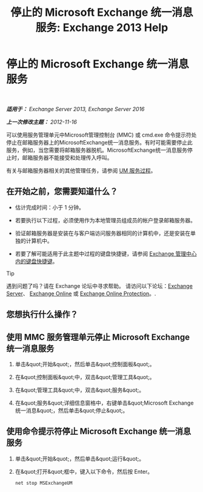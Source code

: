 ﻿---
title: '停止的 Microsoft Exchange 统一消息服务: Exchange 2013 Help'
TOCTitle: 停止的 Microsoft Exchange 统一消息服务
ms:assetid: 64fa5535-8150-45c6-82e6-d2346892a031
ms:mtpsurl: https://technet.microsoft.com/zh-cn/library/Aa998595(v=EXCHG.150)
ms:contentKeyID: 50556591
ms.date: 05/21/2018
mtps_version: v=EXCHG.150
ms.translationtype: MT
---

# 停止的 Microsoft Exchange 统一消息服务

 

_**适用于：** Exchange Server 2013, Exchange Server 2016_

_**上一次修改主题：** 2012-11-16_

可以使用服务管理单元中Microsoft管理控制台 (MMC) 或 cmd.exe 命令提示符处停止在邮箱服务器上的MicrosoftExchange统一消息服务。有时可能需要停止此服务，例如，当您需要将邮箱服务器脱机。MicrosoftExchange统一消息服务停止时，邮箱服务器不能接受和处理传入呼叫。

有关与邮箱服务器相关的其他管理任务，请参阅 [UM 服务过程](um-services-procedures-exchange-2013-help.md)。

## 在开始之前，您需要知道什么？

  - 估计完成时间：小于 1 分钟。

  - 若要执行以下过程，必须使用作为本地管理员组成员的帐户登录邮箱服务器。

  - 验证邮箱服务器是安装在与客户端访问服务器相同的计算机中，还是安装在单独的计算机中。

  - 若要了解可能适用于此主题中过程的键盘快捷键，请参阅 [Exchange 管理中心内的键盘快捷键](keyboard-shortcuts-in-the-exchange-admin-center-exchange-online-protection-help.md)。

> [!tip]
> 遇到问题了吗？请在 Exchange 论坛中寻求帮助。 请访问以下论坛：<a href="https://go.microsoft.com/fwlink/p/?linkid=60612">Exchange Server</a>、 <a href="https://go.microsoft.com/fwlink/p/?linkid=267542">Exchange Online</a> 或 <a href="https://go.microsoft.com/fwlink/p/?linkid=285351">Exchange Online Protection</a>。.


## 您想执行什么操作？

## 使用 MMC 服务管理单元停止 Microsoft Exchange 统一消息服务

1.  单击\&quot;开始\&quot;，然后单击\&quot;控制面板\&quot;。

2.  在\&quot;控制面板\&quot;中，双击\&quot;管理工具\&quot;。

3.  在\&quot;管理工具\&quot;中，双击\&quot;服务\&quot;。

4.  在\&quot;服务\&quot;详细信息窗格中，右键单击\&quot;Microsoft Exchange 统一消息\&quot;，然后单击\&quot;停止\&quot;。

## 使用命令提示符停止 Microsoft Exchange 统一消息服务

1.  单击\&quot;开始\&quot;，然后单击\&quot;运行\&quot;。

2.  在\&quot;打开\&quot;框中，键入以下命令，然后按 Enter。
    
        net stop MSExchangeUM

